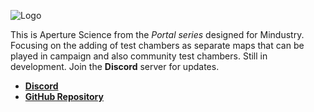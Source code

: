 ![Logo](https://raw.githubusercontent.com/Gdeft/portal/master/sprites-override/ui/logo.png) 

This is Aperture Science from the _Portal series_ designed for Mindustry. Focusing on the adding of test chambers as separate maps that can be played in campaign and also community test chambers. Still in development. Join the **Discord** server for updates.

* [**Discord**](https://discord.gg/RCCVQFW)
* [**GitHub Repository**](https://github.com/gdeft/portal)
